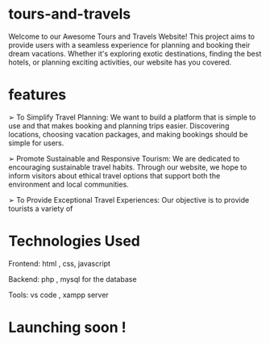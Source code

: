 # tours-and-travels

Welcome to our Awesome Tours and Travels Website! This project aims to provide users with a seamless experience for planning and booking their dream vacations. Whether it's exploring exotic destinations, finding the best hotels, or planning exciting activities, our website has you covered.

# features

➢ To Simplify Travel Planning: We want to build a platform that is
simple to use and that makes booking and planning trips easier.
Discovering locations, choosing vacation packages, and making
bookings should be simple for users.

➢ Promote Sustainable and Responsive Tourism: We are dedicated to
encouraging sustainable travel habits. Through our website, we
hope to inform visitors about ethical travel options that support both
the environment and local communities.

➢ To Provide Exceptional Travel Experiences: Our objective is to
provide tourists a variety of

# Technologies Used

Frontend:
html , 
css,
javascript

Backend:
php , 
mysql for the database

Tools:
vs code ,
xampp server

# Launching soon !
